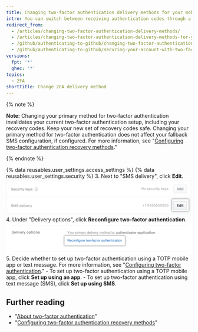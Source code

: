 ```yaml
---
title: Changing two-factor authentication delivery methods for your mobile device
intro: You can switch between receiving authentication codes through a text message or a mobile application.
redirect_from:
  - /articles/changing-two-factor-authentication-delivery-methods/
  - /articles/changing-two-factor-authentication-delivery-methods-for-your-mobile-device
  - /github/authenticating-to-github/changing-two-factor-authentication-delivery-methods-for-your-mobile-device
  - /github/authenticating-to-github/securing-your-account-with-two-factor-authentication-2fa/changing-two-factor-authentication-delivery-methods-for-your-mobile-device
versions:
  fpt: '*'
  ghec: '*'
topics:
  - 2FA
shortTitle: Change 2FA delivery method
---
```

{% note %}

**Note:** Changing your primary method for two-factor authentication invalidates your current two-factor authentication setup, including your recovery codes. Keep your new set of recovery codes safe. Changing your primary method for two-factor authentication does not affect your fallback SMS configuration, if configured. For more information, see "[Configuring two-factor authentication recovery methods](/authentication/securing-your-account-with-two-factor-authentication-2fa/configuring-two-factor-authentication-recovery-methods#setting-a-fallback-authentication-number)."

{% endnote %}

{% data reusables.user_settings.access_settings %}
{% data reusables.user_settings.security %}
3. Next to "SMS delivery", click **Edit**.
  ![Edit SMS delivery options](/assets/images/help/2fa/edit-sms-delivery-option.png)
4. Under "Delivery options", click **Reconfigure two-factor authentication**.
    ![Switching your 2FA delivery options](/assets/images/help/2fa/2fa-switching-methods.png)
5. Decide whether to set up two-factor authentication using a TOTP mobile app or text message. For more information, see "[Configuring two-factor authentication](/articles/configuring-two-factor-authentication)."
    - To set up two-factor authentication using a TOTP mobile app, click **Set up using an app**.
    - To set up two-factor authentication using text message (SMS), click **Set up using SMS**.

## Further reading

- "[About two-factor authentication](/articles/about-two-factor-authentication)"
- "[Configuring two-factor authentication recovery methods](/articles/configuring-two-factor-authentication-recovery-methods)"
